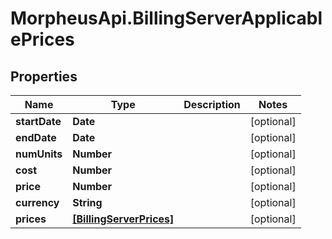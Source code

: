# MorpheusApi.BillingServerApplicablePrices

## Properties

Name | Type | Description | Notes
------------ | ------------- | ------------- | -------------
**startDate** | **Date** |  | [optional] 
**endDate** | **Date** |  | [optional] 
**numUnits** | **Number** |  | [optional] 
**cost** | **Number** |  | [optional] 
**price** | **Number** |  | [optional] 
**currency** | **String** |  | [optional] 
**prices** | [**[BillingServerPrices]**](BillingServerPrices.md) |  | [optional] 


